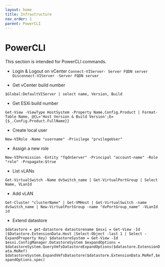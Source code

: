 ```yaml
---
layout: home
title: Infrastructure
nav_order: 1
parent: PowerCLI
---
```


PowerCLI
=======

This section is intended for PowerCLI commands.

- Login & Logout on vCenter
`Connect-VIServer- Server FQDN server`
`Disconnect-VIServer -Server FQDN server`

- Get vCenter build number

`$Global:DefaultVIServer | select name, Version, Build`

- Get ESXi build number

`Get-View -ViewType HostSystem -Property Name,Config.Product | Format-Table Name, @{L='Host Version & Build Version';E={$_.Config.Product.FullName}}`

- Create local user

`New-VIRole -Name "username" -Privilege "prvilegeUser"`

- Assign a new role

`New-VIPermission -Entity "fqdnServer" -Principal "account-name" -Role "role" -Propagate:$true`

- List vLANs

`Get-VirtualSwitch -Name dvSwitch_name | Get-VirtualPortGroup | Select Name, VLanId`

- Add vLAN

`Get-Cluster "clusterName" | Get-VMHost | Get-VirtualSwitch -name dvSwitch_name | New-VirtualPortGroup -name "dvPortGroup_name" -VLanId id`

- Extend datastore

`$datastore = get-datastore datastorename
$esxi = Get-View -Id ($Datastore.ExtensionData.Host |Select-Object -last 1 | Select -ExpandProperty Key)
$datastoreSystem = Get-View -Id $esxi.ConfigManager.DatastoreSystem
$expandOptions = $datastoreSystem.QueryVmfsDatastoreExpandOptions($datastore.ExtensionData.MoRef)
$datastoreSystem.ExpandVmfsDatastore($datastore.ExtensionData.MoRef,$expandOptions.spec)`
